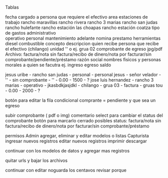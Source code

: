 Tablas

fecha
cargado a
    persona que requiere el efectivo
area
    estaciones de trabajo
        rancho maravillas
        rancho rivera
        rancho 3 marias
        rancho san judas
        rancho hulefante
        rancho estación las choapas
        rancho estación coatza
tipo de gastos
    administrativo  
    operativo
    personal
    mantenimiento
    adelante nomina
    prestamo
    herramientas
    diesel
    combustible
concepto
    descripcion
quien recibe
    persona que recibe el efectivo (chilango)
unidad
    '' o ej. grua 02
comprobante de egreso jpg/pdf
    Archivo: factura/nota sin factura/recibo de dinero/nota por facturar/sin comprobante/pendiente/préstamo
razón social
    nombres fisicos y personas morales a quien se facutra ej. 
ingreso
egreso
saldo

jesus uribe - rancho san judas - personal - personal jesus - señor velador - '' - sin comprobante - '' - 0.00 - 1500 - ?
jose luis hernandez - rancho 3 marias - operativo - jkasbdkjasjdkl - chilango - grua 03 - factura - gruas tou - 0.00 - 2000 - ?

botón para editar la fila condicional
comprante = pendiente
y que sea un egreso

subir comprobante ( pdf o img)
comentario
select para cambiar el status del comprobante
botón para marcarlo cerrado posibles status: factura/nota sin factura/recibo de dinero/nota por facturar/sin comprobante/préstamo

permisos
Admin
    agregar, eliminar y editar modelos o listas
Capturista
    ingresar nuevos registros
    editar nuevos registros
    imprimir
    descargar


continuar con los modelos de datos y agregar mas registros


quitar urls y bajar los archivos

continuar con editar
noguarda los centavos revisar porque